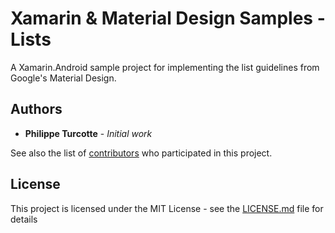 ﻿# Xamarin & Material Design Samples - Lists

A Xamarin.Android sample project for implementing the list guidelines from Google's Material Design.

## Authors

* **Philippe Turcotte** - *Initial work*

See also the list of [contributors](https://github.com/PhiltasticGuy/xamarin-material-samples/contributors) who participated in this project.

## License

This project is licensed under the MIT License - see the [LICENSE.md](LICENSE.md) file for details
